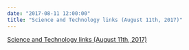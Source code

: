 ```yaml
---
date: "2017-08-11 12:00:00"
title: "Science and Technology links (August 11th, 2017)"
---
```


[Science and Technology links (August 11th, 2017)](/lemire/blog/2017/08-11-science-and-technology-links-august-11th-2017)

